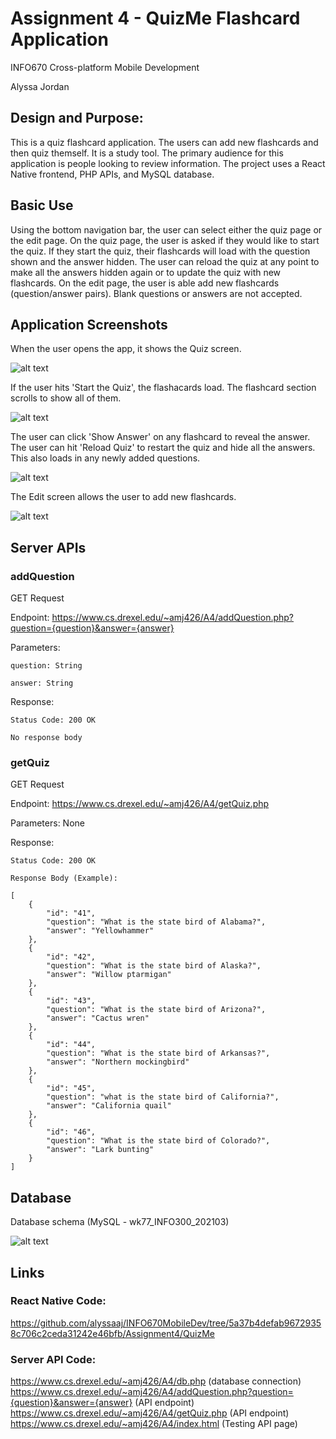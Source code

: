 # Assignment 4 - QuizMe Flashcard Application 

INFO670 Cross-platform Mobile Development

Alyssa Jordan

## Design and Purpose:
This is a quiz flashcard application. The users can add new flashcards and then quiz themself. It is a study tool. The primary audience for this application is people looking to review information. The project uses a React Native frontend, PHP APIs, and MySQL database.

## Basic Use
Using the bottom navigation bar, the user can select either the quiz page or the edit page. On the quiz page, the user is asked if they would like to start the quiz. If they start the quiz, their flashcards will load with the question shown and the answer hidden. The user can reload the quiz at any point to make all the answers hidden again or to update the quiz with new flashcards. On the edit page, the user is able add new flashcards (question/answer pairs). Blank questions or answers are not accepted.

## Application Screenshots

When the user opens the app, it shows the Quiz screen.

![alt text](https://github.com/alyssaaj/INFO670MobileDev/blob/520280524ac7677e35e616b2717e41a3e584ca0c/Assignment4/screenshots/StartQuiz.png)


If the user hits 'Start the Quiz', the flashacards load. The flashcard section scrolls to show all of them.

![alt text](https://github.com/alyssaaj/INFO670MobileDev/blob/520280524ac7677e35e616b2717e41a3e584ca0c/Assignment4/screenshots/QuizLoaded.png)

The user can click 'Show Answer' on any flashcard to reveal the answer. The user can hit 'Reload Quiz' to restart the quiz and hide all the answers. This also loads in any newly added questions.

![alt text](https://github.com/alyssaaj/INFO670MobileDev/blob/520280524ac7677e35e616b2717e41a3e584ca0c/Assignment4/screenshots/SomeAnswersRevealed.png)

The Edit screen allows the user to add new flashcards.

![alt text](https://github.com/alyssaaj/INFO670MobileDev/blob/520280524ac7677e35e616b2717e41a3e584ca0c/Assignment4/screenshots/AddedQuestion.png)


## Server APIs

### addQuestion
GET Request

Endpoint: https://www.cs.drexel.edu/~amj426/A4/addQuestion.php?question={question}&answer={answer}

Parameters: 

    question: String
    
    answer: String

Response: 

    Status Code: 200 OK
    
    No response body

### getQuiz
GET Request

Endpoint: https://www.cs.drexel.edu/~amj426/A4/getQuiz.php

Parameters: None

Response: 

    Status Code: 200 OK
    
    Response Body (Example):
    
    [
        {
            "id": "41",
            "question": "What is the state bird of Alabama?",
            "answer": "Yellowhammer"
        },
        {
            "id": "42",
            "question": "What is the state bird of Alaska?",
            "answer": "Willow ptarmigan"
        },
        {
            "id": "43",
            "question": "What is the state bird of Arizona?",
            "answer": "Cactus wren"
        },
        {
            "id": "44",
            "question": "What is the state bird of Arkansas?",
            "answer": "Northern mockingbird"
        },
        {
            "id": "45",
            "question": "what is the state bird of California?",
            "answer": "California quail"
        },
        {
            "id": "46",
            "question": "What is the state bird of Colorado?",
            "answer": "Lark bunting"
        }
    ]

## Database

Database schema (MySQL - wk77_INFO300_202103)

![alt text](https://github.com/alyssaaj/INFO670MobileDev/blob/e28b191512ebdb2a364d45b3e2b1964fdcc8c892/Assignment4/screenshots/DatabaseSchema.png)

## Links

### React Native Code: 
https://github.com/alyssaaj/INFO670MobileDev/tree/5a37b4defab96729358c706c2ceda31242e46bfb/Assignment4/QuizMe

### Server API Code:
https://www.cs.drexel.edu/~amj426/A4/db.php (database connection)
https://www.cs.drexel.edu/~amj426/A4/addQuestion.php?question={question}&answer={answer} (API endpoint)
https://www.cs.drexel.edu/~amj426/A4/getQuiz.php (API endpoint)
https://www.cs.drexel.edu/~amj426/A4/index.html (Testing API page)


